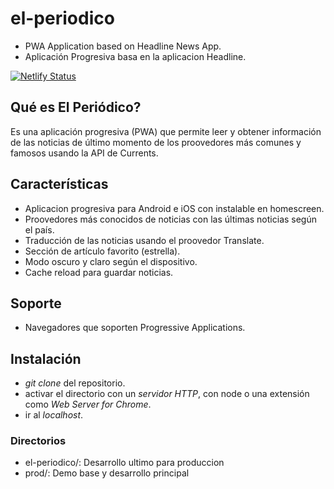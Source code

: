 # el-periodico
- PWA Application based on Headline News App.
- Aplicación Progresiva basa en la aplicacion Headline.

[![Netlify Status](https://api.netlify.com/api/v1/badges/49d662af-b88f-4a2a-a261-0bab51a5ef82/deploy-status)](https://app.netlify.com/sites/elperiodico/deploys)


## Qué es El Periódico?
Es una aplicación progresiva (PWA) que permite leer y obtener información de las noticias de último momento de los proovedores más comunes y famosos usando la API de Currents. 

## Características
- Aplicacion progresiva para Android e iOS con instalable en homescreen.
- Proovedores más conocidos de noticias con las últimas noticias según el país.
- Traducción de las noticias usando el proovedor Translate.
- Sección de artículo favorito (estrella).
- Modo oscuro y claro según el dispositivo.
- Cache reload para guardar noticias.


## Soporte

- Navegadores que soporten Progressive Applications.

## Instalación

- *git clone* del repositorio.
- activar el directorio con un *servidor HTTP*, con node o una extensión como *Web Server for Chrome*.
- ir al *localhost*.

### Directorios

- el-periodico/: Desarrollo ultimo para produccion
- prod/: Demo base y desarrollo principal

